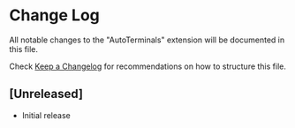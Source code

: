 # Change Log

All notable changes to the "AutoTerminals" extension will be documented in this file.

Check [Keep a Changelog](http://keepachangelog.com/) for recommendations on how to structure this file.

## [Unreleased]

- Initial release